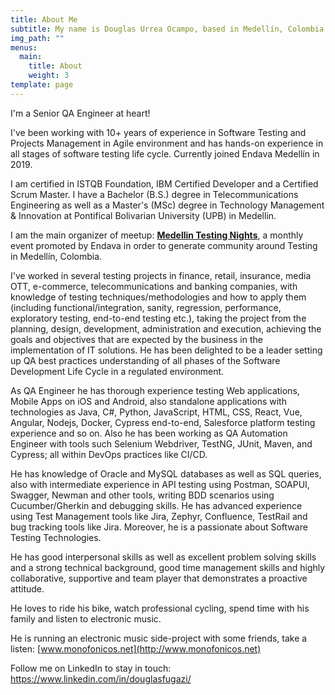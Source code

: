 ```yaml
---
title: About Me
subtitle: My name is Douglas Urrea Ocampo, based in Medellín, Colombia
img_path: ""
menus:
  main:
    title: About
    weight: 3
template: page
---
```

I'm a Senior QA Engineer at heart!

I've been working with 10+ years of experience in Software Testing and Projects Management in Agile environment and has hands-on experience in all stages of software testing life cycle. Currently joined Endava Medellín in 2019.

I am certified in ISTQB Foundation, IBM Certified Developer and a Certified Scrum Master. I have a Bachelor (B.S.) degree in Telecommunications Engineering as well as a Master's (MSc) degree in Technology Management & Innovation at Pontifical Bolivarian University (UPB) in Medellin.

I am the main organizer of meetup: **[Medellin Testing Nights](https://www.meetup.com/es-ES/Medellin-Testing-Night/)**, a monthly event promoted by Endava in order to generate community around Testing in Medellín, Colombia.

I've worked in several testing projects in finance, retail, insurance, media OTT, e-commerce, telecommunications and banking companies, with knowledge of testing techniques/methodologies and how to apply them (including functional/integration, sanity, regression, performance, exploratory testing, end-to-end testing etc.), taking the project from the planning, design, development, administration and execution, achieving the goals and objectives that are expected by the business in the implementation of IT solutions. He has been delighted to be a leader setting up QA best practices understanding of all phases of the Software Development Life Cycle in a regulated environment. 

As QA Engineer he has thorough experience testing Web applications, Mobile Apps on iOS and Android, also standalone applications with technologies as Java, C#, Python, JavaScript, HTML, CSS, React, Vue, Angular, Nodejs, Docker, Cypress end-to-end, Salesforce platform testing experience and so on. Also he has been working as QA Automation Engineer with tools such Selenium Webdriver, TestNG, JUnit, Maven, and Cypress; all within DevOps practices like CI/CD.

He has knowledge of Oracle and MySQL databases as well as SQL queries, also with intermediate experience in API testing using Postman, SOAPUI, Swagger, Newman and other tools, writing BDD scenarios using Cucumber/Gherkin and debugging skills. He has advanced experience using Test Management tools like Jira, Zephyr, Confluence, TestRail and bug tracking tools like Jira. Moreover, he is a passionate about Software Testing Technologies.

He has good interpersonal skills as well as excellent problem solving skills and a strong technical background, good time management skills and highly collaborative, supportive and team player that demonstrates a proactive attitude.

He loves to ride his bike, watch professional cycling, spend time with his family and listen to electronic music.

He is running an electronic music side-project with some friends, take a listen: [www.monofonicos.net](http://www.monofonicos.net)

Follow me on LinkedIn to stay in touch: <https://www.linkedin.com/in/douglasfugazi/>